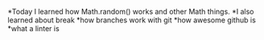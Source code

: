   *Today I learned how Math.random() works and other Math things.
  *I also learned about break
  *how branches work with git
  *how awesome github is
  *what a linter is
